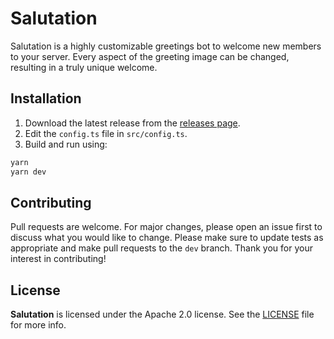 # Salutation

Salutation is a highly customizable greetings bot to welcome new members to your server. Every aspect of the greeting image can be changed, resulting in a truly unique welcome.

## Installation

1. Download the latest release from the [releases page](https://github.com/willuhm-js/salutation/releases).
2. Edit the `config.ts` file in `src/config.ts`.
3. Build and run using:

```bash
yarn
yarn dev
```

## Contributing

Pull requests are welcome. For major changes, please open an issue first to discuss what you would like to change. Please make sure to update tests as appropriate and make pull requests to the `dev` branch. Thank you for your interest in contributing!

## License

**Salutation** is licensed under the Apache 2.0 license. See the [LICENSE](LICENSE) file for more info.
